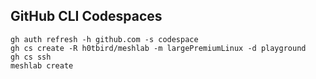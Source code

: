 ## GitHub CLI Codespaces
```console
gh auth refresh -h github.com -s codespace
gh cs create -R h0tbird/meshlab -m largePremiumLinux -d playground
gh cs ssh
meshlab create
```
